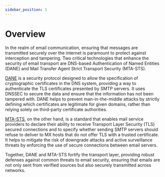 ```yaml
---
sidebar_position: 1
---
```


# Overview

In the realm of email communication, ensuring that messages are transmitted securely over the internet is paramount to protect against interception and tampering. Two critical technologies that enhance the security of email transport are DNS-based Authentication of Named Entities (DANE) and Mail Transfer Agent Strict Transport Security (MTA-STS).

[DANE](/docs/mta/transport-security/dane.md) is a security protocol designed to allow the specification of cryptographic certificates in the DNS system, providing a way to authenticate the TLS certificates presented by SMTP servers. It uses DNSSEC to secure the data and ensure that the information has not been tampered with. DANE helps to prevent man-in-the-middle attacks by strictly defining which certificates are legitimate for given domains, rather than relying solely on third-party certificate authorities.

[MTA-STS](/docs/mta/transport-security/mta-sts.md), on the other hand, is a standard that enables mail service providers to declare their ability to receive Transport Layer Security (TLS) secured connections and to specify whether sending SMTP servers should refuse to deliver to MX hosts that do not offer TLS with a trusted certificate. It helps to mitigate the risk of downgrade attacks and active surveillance threats by enforcing the use of secure connections between email servers.

Together, DANE and MTA-STS fortify the transport layer, providing robust defenses against common threats to email security, ensuring that emails are not only sent from verified sources but also securely transmitted across networks.
